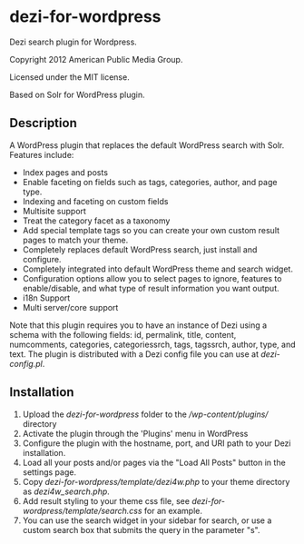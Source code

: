 dezi-for-wordpress
==================

Dezi search plugin for Wordpress.

Copyright 2012 American Public Media Group.

Licensed under the MIT license.

Based on Solr for WordPress plugin.

## Description ##

A WordPress plugin that replaces the default WordPress search with Solr.  Features include:

 * Index pages and posts
 * Enable faceting on fields such as tags, categories, author, and page type.
 * Indexing and faceting on custom fields
 * Multisite support
 * Treat the category facet as a taxonomy
 * Add special template tags so you can create your own custom result pages to match your theme.
 * Completely replaces default WordPress search, just install and configure.
 * Completely integrated into default WordPress theme and search widget.
 * Configuration options allow you to select pages to ignore, features to enable/disable, and what type of result information you want output.
 * i18n Support
 * Multi server/core support

Note that this plugin requires you to have an instance of Dezi 
using a schema with the following fields: 
id, permalink, title, content, numcomments, categories, categoriessrch, tags, tagssrch, author, type, and text.
The plugin is distributed with a Dezi config file you can use at *dezi-config.pl*.


## Installation ##

 1. Upload the *dezi-for-wordpress* folder to the */wp-content/plugins/* directory
 2. Activate the plugin through the 'Plugins' menu in WordPress
 3. Configure the plugin with the hostname, port, and URI path to your Dezi installation.
 4. Load all your posts and/or pages via the "Load All Posts" button in the settings page.
 5. Copy *dezi-for-wordpress/template/dezi4w.php* to your theme directory as *dezi4w_search.php*.
 6. Add result styling to your theme css file, see *dezi-for-wordpress/template/search.css* for an example.
 7. You can use the search widget in your sidebar for search, or use a custom search box that submits the query in the parameter "s".



